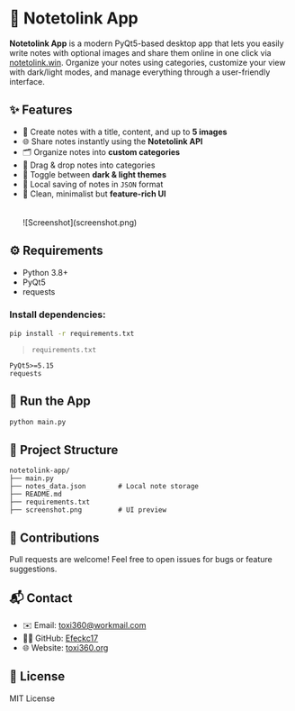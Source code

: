# 📘 Notetolink App

**Notetolink App** is a modern PyQt5-based desktop app that lets you easily write notes with optional images and share them online in one click via [notetolink.win](https://notetolink.win). Organize your notes using categories, customize your view with dark/light modes, and manage everything through a user-friendly interface.



## ✨ Features

- 📝 Create notes with a title, content, and up to **5 images**
- 🌐 Share notes instantly using the **Notetolink API**
- 🗂️ Organize notes into **custom categories**
- 🧲 Drag & drop notes into categories
- 🌙 Toggle between **dark & light themes**
- 💾 Local saving of notes in `JSON` format
- 🧹 Clean, minimalist but **feature-rich UI**\
  \
  \
  ![Screenshot]\(screenshot.png)

## ⚙️ Requirements

- Python 3.8+
- PyQt5
- requests

### Install dependencies:

```bash
pip install -r requirements.txt
```

> `requirements.txt`

```
PyQt5>=5.15
requests
```

## 🚀 Run the App

```bash
python main.py
```

## 📁 Project Structure

```
notetolink-app/
├── main.py
├── notes_data.json        # Local note storage
├── README.md
├── requirements.txt
├── screenshot.png         # UI preview
```

## 🤝 Contributions

Pull requests are welcome! Feel free to open issues for bugs or feature suggestions.

## 📬 Contact

- ✉️ Email: [toxi360@workmail.com](mailto\:toxi360@workmail.com)
- 🧑‍💻 GitHub: [Efeckc17](https://github.com/Efeckc17)
- 🌐 Website: [toxi360.org](https://toxi360.org)

## 📄 License

MIT License

